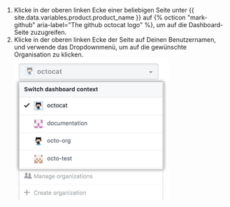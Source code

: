 1. Klicke in der oberen linken Ecke einer beliebigen Seite unter {{ site.data.variables.product.product_name }} auf {% octicon "mark-github" aria-label="The github octocat logo" %}, um auf die Dashboard-Seite zuzugreifen.
2. Klicke in der oberen linken Ecke der Seite auf Deinen Benutzernamen, und verwende das Dropdownmenü, um auf die gewünschte Organisation zu klicken. ![Dashboard-Kontextumschalter-Dropdownmenü, in dem unterschiedliche Organisationsoptionen gezeigt werden](/assets/images/help/dashboard/dashboard-context-switcher.png)
